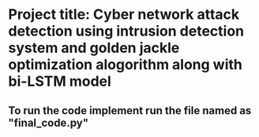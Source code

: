 # Project title: Cyber network attack detection using intrusion detection system and golden jackle optimization alogorithm along with bi-LSTM model
## To run the code implement run the file named as "final_code.py" 